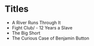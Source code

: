 # Titles

 - A River Runs Through It
 - Fight Club/ - 12 Years a Slave
 - The Big Short
 - The Curious Case of Benjamin Button
